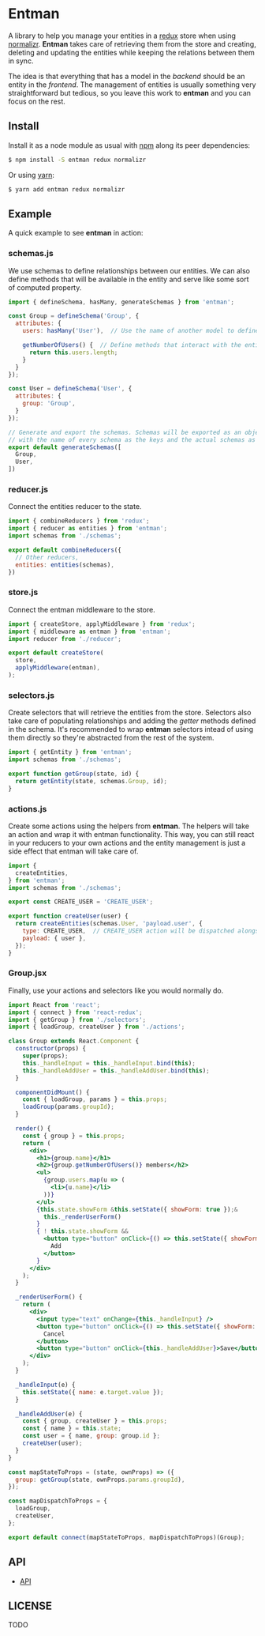 # Entman


A library to help you manage your entities in a [redux](http://github.com/)
store when using [normalizr](http://github.com/). **Entman** takes care of
retrieving them from the store and creating, deleting
and updating the entities while keeping the relations between them in sync.

The idea is that everything that has a model in the *backend* should be an
entity in the *frontend*. The management of entities is usually something very
straightforward but tedious, so you leave this work to **entman** and
you can focus on the rest.


## Install

Install it as a node module as usual with [npm]() along its peer dependencies:

```bash
$ npm install -S entman redux normalizr
```

Or using [yarn]():

```bash
$ yarn add entman redux normalizr
```


## Example

A quick example to see **entman** in action:

### schemas.js

We use schemas to define relationships between our entities. We can also define
methods that will be available in the entity and serve like some sort of computed property.

```javascript
import { defineSchema, hasMany, generateSchemas } from 'entman';

const Group = defineSchema('Group', {
  attributes: {
    users: hasMany('User'),  // Use the name of another model to define relationships

    getNumberOfUsers() {  // Define methods that interact with the entity instance
      return this.users.length;
    }
  }
});

const User = defineSchema('User', {
  attributes: {
    group: 'Group',
  }
});

// Generate and export the schemas. Schemas will be exported as an object
// with the name of every schema as the keys and the actual schemas as values.
export default generateSchemas([
  Group,
  User,
])
```


### reducer.js

Connect the entities reducer to the state.

```javascript
import { combineReducers } from 'redux';
import { reducer as entities } from 'entman';
import schemas from './schemas';

export default combineReducers({
  // Other reducers,
  entities: entities(schemas),
})
```


### store.js

Connect the entman middleware to the store.

```javascript
import { createStore, applyMiddleware } from 'redux';
import { middleware as entman } from 'entman';
import reducer from './reducer';

export default createStore(
  store,
  applyMiddleware(entman),
);
```


### selectors.js

Create selectors that will retrieve the entities from the store. Selectors also
take care of populating relationships and adding the *getter* methods defined in the
schema. It's recommended to wrap **entman** selectors intead of using them directly
so they're abstracted from the rest of the system.

```javascript
import { getEntity } from 'entman';
import schemas from './schemas';

export function getGroup(state, id) {
  return getEntity(state, schemas.Group, id);
}
```


### actions.js

Create some actions using the helpers from **entman**. The helpers will take an action and
wrap it with entman functionality. This way, you can still react in your reducers to your
own actions and the entity management is just a side effect that entman will take care of.

```javascript
import {
  createEntities,
} from 'entman';
import schemas from './schemas';

export const CREATE_USER = 'CREATE_USER';

export function createUser(user) {
  return createEntities(schemas.User, 'payload.user', {
    type: CREATE_USER,  // CREATE_USER action will be dispatched alongside entman actions
    payload: { user },
  });
}
```


### Group.jsx

Finally, use your actions and selectors like you would normally do.

```jsx
import React from 'react';
import { connect } from 'react-redux';
import { getGroup } from './selectors';
import { loadGroup, createUser } from './actions';

class Group extends React.Component {
  constructor(props) {
    super(props);
    this._handleInput = this._handleInput.bind(this);
    this._handleAddUser = this._handleAddUser.bind(this);
  }

  componentDidMount() {
    const { loadGroup, params } = this.props;
    loadGroup(params.groupId);
  }

  render() {
    const { group } = this.props;
    return (
      <div>
        <h1>{group.name}</h1>
        <h2>{group.getNumberOfUsers()} members</h2>
        <ul>
          {group.users.map(u => (
            <li>{u.name}</li>
          ))}
        </ul>
        {this.state.showForm &this.setState({ showForm: true });&
          this._renderUserForm()
        }
        { ! this.state.showForm &&
          <button type="button" onClick={() => this.setState({ showForm: true })}>
            Add
          </button>
        }
      </div>
    );
  }

  _renderUserForm() {
    return (
      <div>
        <input type="text" onChange={this._handleInput} />
        <button type="button" onClick={() => this.setState({ showForm: false })}>
          Cancel
        </button>
        <button type="button" onClick={this._handleAddUser}>Save</button>
      </div>
    );
  }

  _handleInput(e) {
    this.setState({ name: e.target.value });
  }

  _handleAddUser(e) {
    const { group, createUser } = this.props;
    const { name } = this.state;
    const user = { name, group: group.id };
    createUser(user);
  }
}

const mapStateToProps = (state, ownProps) => ({
  group: getGroup(state, ownProps.params.groupId),
});

const mapDispatchToProps = {
  loadGroup,
  createUser,
};

export default connect(mapStateToProps, mapDispatchToProps)(Group);
```


## API

 - [API]()


## LICENSE

TODO
